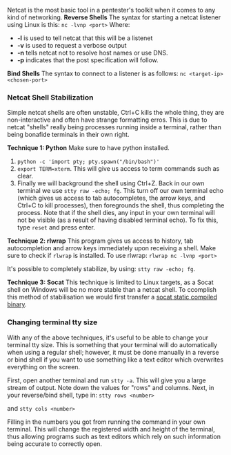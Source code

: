 Netcat is the most basic tool in a pentester's toolkit when it comes to any kind of networking.
**Reverse Shells**
The syntax for starting a netcat listener using Linux is this:
`nc -lvnp <port>`
Where:
- **-l** is used to tell netcat that this will be a listenet
- **-v** is used to request a verbose output
- **-n** tells netcat not to resolve host names or use DNS. 
- **-p** indicates that the post specification will follow.

**Bind Shells**
The syntax to connect to a listener is as follows:
`nc <target-ip> <chosen-port>`

### Netcat Shell Stabilization
Simple netcat shells are often unstable, Ctrl+C kills the whole thing, they are non-interactive and often have strange formatting erros. This is due to netcat "shells" really being processes running inside a terminal, rather than being bonafide terminals in their own right.

**Technique 1: Python**
Make sure to have python installed.
1. `python -c 'import pty; pty.spawn("/bin/bash")'`
2. `export TERM=xterm`. This will give us access to term commands such as clear.
3. Finally we will background the shell using Ctrl+Z. Back in our own terminal we use `stty raw -echo; fg`. This turn off our own terminal echo (which gives us access to tab autocompletes, the arrow keys, and Ctrl+C to kill processes), then foregrounds the shell, thus completing the process. 
Note that if the shell dies, any input in your own terminal will not be visible (as a result of having disabled terminal echo). To fix this, type `reset` and press enter.

**Technique 2: rlwrap**
This program gives us access to history, tab autocompletion and arrow keys immediately upon receiving a shell. Make sure to check if `rlwrap` is installed. To use rlwrap:
`rlwrap nc -lvnp <port>`

It's possible to completely stabilize, by using: `stty raw -echo; fg`.

**Technique 3: Socat**
This technique is limited to Linux targets, as a Socat shell on Windows will be no more stable than a netcat shell. To ccomplish this method of stabilisation we would first transfer a [socat static compiled binary](https://github.com/andrew-d/static-binaries/blob/master/binaries/linux/x86_64/socat?raw=true).

### Changing terminal tty size
With any of the above techniques, it's useful to be able to change your terminal tty size. This is something that your terminal will do automatically when using a regular shell; however, it must be done manually in a reverse or bind shell if you want to use something like a text editor which overwrites everything on the screen.

First, open another terminal and run `stty -a`. This will give you a large stream of output. Note down the values for "rows" and columns. Next, in your reverse/bind shell, type in:
`stty rows <number>`  

and
`stty cols <number>`  

Filling in the numbers you got from running the command in your own terminal. This will change the registered width and height of the terminal, thus allowing programs such as text editors which rely on such information being accurate to correctly open.
